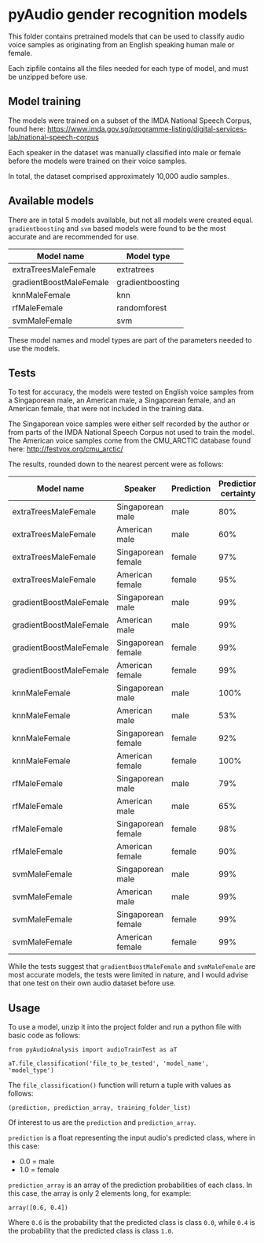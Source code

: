 # pyAudio gender recognition models

This folder contains pretrained models that can be used to classify audio voice samples as originating from an English speaking human male or female.

Each zipfile contains all the files needed for each type of model, and must be unzipped before use.

## Model training

The models were trained on a subset of the IMDA National Speech Corpus, found here: https://www.imda.gov.sg/programme-listing/digital-services-lab/national-speech-corpus

Each speaker in the dataset was manually classified into male or female before the models were trained on their voice samples.

In total, the dataset comprised approximately 10,000 audio samples.

## Available models

There are in total 5 models available, but not all models were created equal. `gradientboosting` and `svm` based models were found to be the most accurate and are recommended for use.

| Model name | Model type |
| ------ | ------ |
| extraTreesMaleFemale | extratrees |
| gradientBoostMaleFemale | gradientboosting |
| knnMaleFemale | knn |
| rfMaleFemale | randomforest |
| svmMaleFemale | svm |

These model names and model types are part of the parameters needed to use the models.

## Tests

To test for accuracy, the models were tested on English voice samples from a Singaporean male, an American male, a Singaporean female, and an American female, that were not included in the training data.

The Singaporean voice samples were either self recorded by the author or from parts of the IMDA National Speech Corpus not used to train the model. The American voice samples come from the CMU_ARCTIC database found here: http://festvox.org/cmu_arctic/

The results, rounded down to the nearest percent were as follows:

| Model name | Speaker | Prediction | Prediction certainty |
| ------ | ------ | ------ | ------ |
| extraTreesMaleFemale | Singaporean male | male | 80% |
| extraTreesMaleFemale | American male | male | 60% |
| extraTreesMaleFemale | Singaporean female | female | 97% |
| extraTreesMaleFemale | American female | female | 95% |
| gradientBoostMaleFemale | Singaporean male | male | 99% |
| gradientBoostMaleFemale | American male | male | 99% |
| gradientBoostMaleFemale | Singaporean female | female | 99% |
| gradientBoostMaleFemale | American female | female | 99% |
| knnMaleFemale | Singaporean male | male | 100% |
| knnMaleFemale | American male | male | 53% |
| knnMaleFemale | Singaporean female | female | 92% |
| knnMaleFemale | American female | female | 100% |
| rfMaleFemale | Singaporean male | male | 79% |
| rfMaleFemale | American male | male | 65% |
| rfMaleFemale | Singaporean female | female | 98% |
| rfMaleFemale | American female | female | 90% |
| svmMaleFemale | Singaporean male | male | 99% |
| svmMaleFemale | American male | male | 99% |
| svmMaleFemale | Singaporean female | female | 99% |
| svmMaleFemale | American female | female | 99% |

While the tests suggest that `gradientBoostMaleFemale` and `svmMaleFemale` are most accurate models, the tests were limited in nature, and I would advise that one test on their own audio dataset before use.

## Usage

To use a model, unzip it into the project folder and run a python file with basic code as follows:

```
from pyAudioAnalysis import audioTrainTest as aT

aT.file_classification('file_to_be_tested', 'model_name', 'model_type')
```

The `file_classification()` function will return a tuple with values as follows:

```
(prediction, prediction_array, training_folder_list)
```

Of interest to us are the `prediction` and `prediction_array`.

`prediction` is a float representing the input audio's predicted class, where in this case:
* 0.0 = male
* 1.0 = female

`prediction_array` is an array of the prediction probabilities of each class. In this case, the array is only 2 elements long, for example:

```
array([0.6, 0.4])
```

Where `0.6` is the probability that the predicted class is class `0.0`, while `0.4` is the probability that the predicted class is class `1.0`.
